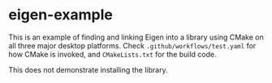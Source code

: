# eigen-example

This is an example of finding and linking Eigen into a library using CMake on
all three major desktop platforms. Check `.github/workflows/test.yaml` for how
CMake is invoked, and `CMakeLists.txt` for the build code.

This does not demonstrate installing the library.
